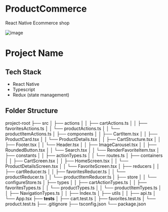 # ProductCommerce
React Native Ecommerce shop


![image](https://github.com/bttmndl/ProductCommerce/assets/8470682/66667c28-6a90-446d-82b6-60eff277860a)


# Project Name

## Tech Stack
- React Native
- Typescript
- Redux (state management)

## Folder Structure
project-root
├── src
│   ├── actions
│   │   ├── cartActions.ts
│   │   ├── favoritesActions.ts
│   │   └── productActions.ts
│   │   └── productItemActions.ts
│   ├── components
│   │   ├── CartItem.tsx
│   │   ├── ProductCard.tsx
│   │   └── ProductDetails.tsx
│   │   ├── CartStructure.tsx
│   │   ├── Footer.tsx
│   │   └── Header.tsx
│   │   ├── ImageCarousel.tsx
│   │   ├── RoundedButton.tsx
│   │   └── Search.tsx
│   │   └── RenderFavoriteItem.tsx
│   ├── constants
│   │   ├── actionTypes.ts
│   │   └── routes.ts
│   ├── containers
│   │   ├── CartScreen.tsx
│   │   ├── HomeScreen.tsx
│   │   └── ProductDetailsScreen.tsx
│   │   └── FavoriteScreen.tsx
│   ├── reducers
│   │   ├── cartReducer.ts
│   │   ├── favoritesReducer.ts
│   │   └── productReducer.ts
│   │   └── productItemReducer.ts
│   ├── store
│   │   └── configureStore.ts
│   ├── types
│   │   ├── cartActionTypes.ts
│   │   ├── favoritesTypes.ts
│   │   └── productTypes.ts
│   │   └── productItemTypes.ts
│   │   ├── NavigationTypes.ts
│   │   ├── Index.ts
│   ├── utils
│   │   ├── api.ts
│   └── App.tsx
├── __tests__
│   ├── cart.test.ts
│   ├── favorites.test.ts
│   └── product.test.ts
├── .gitignore
├── tsconfig.json
└── package.json
